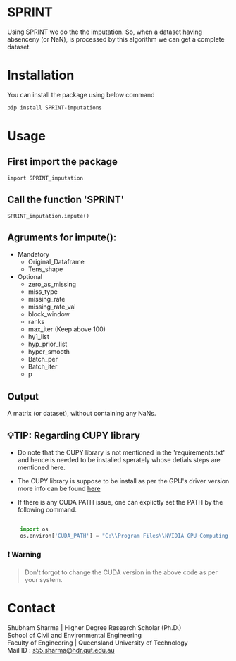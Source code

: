 # SPRINT

Using SPRINT we do the the imputation. So, when a dataset having absenceny (or NaN), is processed by this algorithm we can get a complete dataset. 


# Installation

You can install the package using below command 


```bash
pip install SPRINT-imputations

```

# Usage 

## First import the package 

```{python}
import SPRINT_imputation
```
## Call the function 'SPRINT'

```{python}
SPRINT_imputation.impute()
```
## Agruments for impute():

- Mandatory
    - Original_Dataframe
    - Tens_shape
- Optional
    - zero_as_missing
    - miss_type
    - missing_rate
    - missing_rate_val
    - block_window
    - ranks
    - max_iter (Keep above 100)
    - hy1_list
    - hyp_prior_list
    - hyper_smooth
    - Batch_per 
    - Batch_iter
    - p

## Output
A matrix (or dataset), without containing any NaNs. 

## :bulb:TIP: Regarding CUPY library 

- Do note that the CUPY library is not mentioned in the 'requirements.txt' and hence is needed to be installed sperately whose detials steps are mentioned here.

- The CUPY library is suppose to be install as per the GPU's driver version more info can be found [here](https://docs.cupy.dev/en/stable/install.html)
    
- If  there is any CUDA PATH issue, one can explictly set the PATH by the following command.
```python
    
    import os 
    os.environ['CUDA_PATH'] = "C:\\Program Files\\NVIDIA GPU Computing Toolkit\\CUDA\\v11.7"
```
### :heavy_exclamation_mark: Warning
> Don't forgot to change the CUDA version in the above code as per your system.

# Contact

Shubham Sharma | Higher Degree Research Scholar (Ph.D.)\
School of Civil and Environmental Engineering\
Faculty of Engineering | Queensland University of Technology\
Mail ID : s55.sharma@hdr.qut.edu.au
